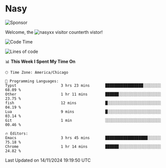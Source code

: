 # Nasy

<!--
<p align="center">
<img height="200" src="https://github-readme-stats.vercel.app/api?username=nasyxx&count_private=true&show_icons=true&theme=dracula&include_all_commits=true"/>
<img height="200" src="https://github-readme-stats.vercel.app/api/top-langs/?username=nasyxx&theme=dracula&hide=html,jupyter+notebook&count_private=true&show_icons=true"/>
</p>

  
----------------
-->

![Sponsor](https://img.shields.io/static/v1.svg?label=Sponsor&message=%E2%9D%A4&logo=GitHub&style=flat&color=pink)
 
Welcome, the ![nasyxx visitor counter](https://count.getloli.com/get/@nasyxx?theme=rule34)th vistor!
 
<!--START_SECTION:waka-->
![Code Time](http://img.shields.io/badge/Code%20Time-4%2C722%20hrs%2041%20mins-blue)

![Lines of code](https://img.shields.io/badge/From%20Hello%20World%20I%27ve%20Written-6.3%20million%20lines%20of%20code-blue)

📊 **This Week I Spent My Time On** 

```text
🕑︎ Time Zone: America/Chicago

💬 Programming Languages: 
Typst                    3 hrs 23 mins       █████████████████░░░░░░░░   68.09 % 
Other                    1 hr 11 mins        ██████░░░░░░░░░░░░░░░░░░░   23.75 % 
fish                     12 mins             █░░░░░░░░░░░░░░░░░░░░░░░░   04.19 % 
Lua                      9 mins              █░░░░░░░░░░░░░░░░░░░░░░░░   03.14 % 
Git                      1 min               ░░░░░░░░░░░░░░░░░░░░░░░░░   00.46 % 

🔥 Editors: 
Emacs                    3 hrs 45 mins       ███████████████████░░░░░░   75.18 % 
Chrome                   1 hr 14 mins        ██████░░░░░░░░░░░░░░░░░░░   24.82 % 
```


 Last Updated on 14/11/2024 19:19:50 UTC
<!--END_SECTION:waka-->

<!-- ![visitors](https://visitor-badge.laobi.icu/badge?page_id=nasyxx.nasyxx) -->
